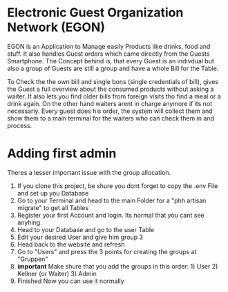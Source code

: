 # Electronic Guest Organization Network (EGON)
EGON is an Application to Manage easily Products like drinks, food and stuff. 
It also handles Guest orders which came directly from the Guests Smartphone. The Concept behind is, that every Guest is an 
indivdual but also a group of Guests are still a group and have a whole Bill for the Table.

To Check the the own bill and single bons (single credentials of bill), gives the Guest a full overview about the consumed products without asking a waiter. It also lets you find older bills from foreign visits tho find a meal or a drink again.
On the other hand waiters arent in charge anymore if its not necessariy. Every guest does his order, the system will collect them and show them to a main terminal for the waiters who can check them in and process.

# Adding first admin
Theres a lesser important issue with the group allocation. 
1) If you clone this project, be shure you dont forget to copy the .env File and set up you Database
2) Go to your Terminal and head to the main Folder for a "phh artisan migrate" to get all Tables
3) Register your first Account and login. Its normal that you cant see anyhing.
4) Head to your Database and go to the user Table
5) Edit your desired User and give him group 3
6) Head back to the website and refresh
7) Go to "Users" and press the 3 points for creating the groups at "Gruppen"
8) **important** Make shure that you add the groups in this order: 1) User 2) Kellner (or Waiter) 3) Admin
9) Finished Now you can use it normally